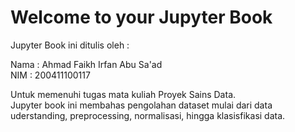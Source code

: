 # Welcome to your Jupyter Book

Jupyter Book ini ditulis oleh :

Nama : Ahmad Faikh Irfan Abu Sa'ad <br>
NIM  : 200411100117

Untuk memenuhi tugas mata kuliah Proyek Sains Data.<br>
Jupyter book ini membahas pengolahan dataset mulai dari data uderstanding, preprocessing, normalisasi, hingga klasisfikasi data.

```{tableofcontents}
```

